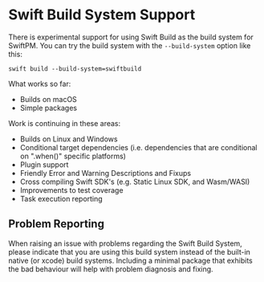 # Swift Build System Support

There is experimental support for using Swift Build as the build system for SwiftPM. You can try the build system with the `--build-system` option like this:

```
swift build --build-system=swiftbuild
```

What works so far:
* Builds on macOS
* Simple packages

Work is continuing in these areas:
* Builds on Linux and Windows
* Conditional target dependencies (i.e. dependencies that are conditional on ".when()" specific platforms)
* Plugin support
* Friendly Error and Warning Descriptions and Fixups
* Cross compiling Swift SDK's (e.g. Static Linux SDK, and Wasm/WASI)
* Improvements to test coverage
* Task execution reporting

## Problem Reporting

When raising an issue with problems regarding the Swift Build System, please indicate that you are using this build system instead of the built-in native (or xcode) build systems. Including a minimal package that exhibits the bad behaviour will help with problem diagnosis and fixing.
